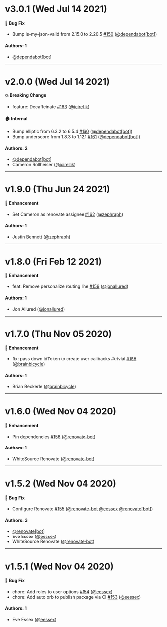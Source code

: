 # v3.0.1 (Wed Jul 14 2021)

#### 🐛  Bug Fix

- Bump is-my-json-valid from 2.15.0 to 2.20.5 [#150](https://github.com/artsy/artsy-passport/pull/150) ([@dependabot[bot]](https://github.com/dependabot[bot]))

#### Authors: 1

- [@dependabot[bot]](https://github.com/dependabot[bot])

---

# v2.0.0 (Wed Jul 14 2021)

#### 💥  Breaking Change

- feature: Decaffeinate [#163](https://github.com/artsy/artsy-passport/pull/163) ([@icirellik](https://github.com/icirellik))

#### 🏠  Internal

- Bump elliptic from 6.3.2 to 6.5.4 [#160](https://github.com/artsy/artsy-passport/pull/160) ([@dependabot[bot]](https://github.com/dependabot[bot]))
- Bump underscore from 1.8.3 to 1.12.1 [#161](https://github.com/artsy/artsy-passport/pull/161) ([@dependabot[bot]](https://github.com/dependabot[bot]))

#### Authors: 2

- [@dependabot[bot]](https://github.com/dependabot[bot])
- Cameron Rollheiser ([@icirellik](https://github.com/icirellik))

---

# v1.9.0 (Thu Jun 24 2021)

#### 🚀  Enhancement

- Set Cameron as renovate assignee [#162](https://github.com/artsy/artsy-passport/pull/162) ([@zephraph](https://github.com/zephraph))

#### Authors: 1

- Justin Bennett ([@zephraph](https://github.com/zephraph))

---

# v1.8.0 (Fri Feb 12 2021)

#### 🚀  Enhancement

- feat: Remove personalize routing line [#159](https://github.com/artsy/artsy-passport/pull/159) ([@jonallured](https://github.com/jonallured))

#### Authors: 1

- Jon Allured ([@jonallured](https://github.com/jonallured))

---

# v1.7.0 (Thu Nov 05 2020)

#### 🚀  Enhancement

- fix: pass down idToken to create user callbacks #trivial [#158](https://github.com/artsy/artsy-passport/pull/158) ([@brainbicycle](https://github.com/brainbicycle))

#### Authors: 1

- Brian Beckerle ([@brainbicycle](https://github.com/brainbicycle))

---

# v1.6.0 (Wed Nov 04 2020)

#### 🚀  Enhancement

- Pin dependencies [#156](https://github.com/artsy/artsy-passport/pull/156) ([@renovate-bot](https://github.com/renovate-bot))

#### Authors: 1

- WhiteSource Renovate ([@renovate-bot](https://github.com/renovate-bot))

---

# v1.5.2 (Wed Nov 04 2020)

#### 🐛  Bug Fix

- Configure Renovate [#155](https://github.com/artsy/artsy-passport/pull/155) ([@renovate-bot](https://github.com/renovate-bot) [@eessex](https://github.com/eessex) [@renovate[bot]](https://github.com/renovate[bot]))

#### Authors: 3

- [@renovate[bot]](https://github.com/renovate[bot])
- Eve Essex ([@eessex](https://github.com/eessex))
- WhiteSource Renovate ([@renovate-bot](https://github.com/renovate-bot))

---

# v1.5.1 (Wed Nov 04 2020)

#### 🐛  Bug Fix

- chore: Add roles to user options [#154](https://github.com/artsy/artsy-passport/pull/154) ([@eessex](https://github.com/eessex))
- chore: Add auto orb to publish package via CI [#153](https://github.com/artsy/artsy-passport/pull/153) ([@eessex](https://github.com/eessex))

#### Authors: 1

- Eve Essex ([@eessex](https://github.com/eessex))